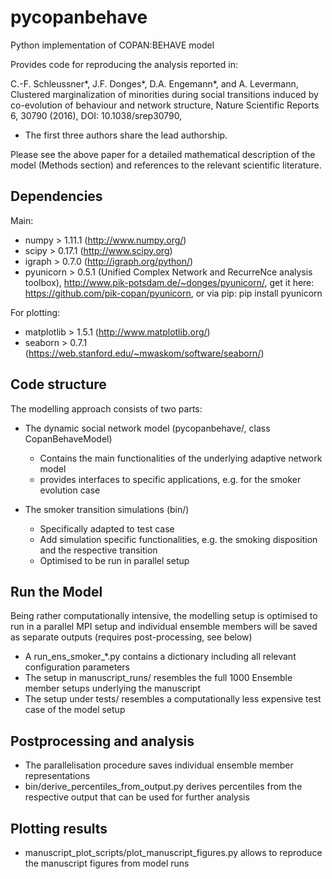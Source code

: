 # pycopanbehave
Python implementation of COPAN:BEHAVE model

Provides code for reproducing the analysis reported in:

C.-F. Schleussner*, J.F. Donges*, D.A. Engemann*, and A. Levermann,
Clustered marginalization of minorities during social transitions induced by co-evolution of behaviour and network structure,
Nature Scientific Reports 6, 30790 (2016),
DOI: 10.1038/srep30790,
* The first three authors share the lead authorship.

Please see the above paper for a detailed mathematical description of the model (Methods section) and references to the relevant scientific literature.

## Dependencies

Main:

- numpy > 1.11.1 (http://www.numpy.org/)
- scipy > 0.17.1 (http://www.scipy.org)
- igraph > 0.7.0 (http://igraph.org/python/)
- pyunicorn > 0.5.1 (Unified Complex Network and RecurreNce analysis toolbox),
  http://www.pik-potsdam.de/~donges/pyunicorn/,
  get it here: https://github.com/pik-copan/pyunicorn,
  or via pip: pip install pyunicorn

For plotting:

- matplotlib > 1.5.1 (http://www.matplotlib.org/)
- seaborn > 0.7.1 (https://web.stanford.edu/~mwaskom/software/seaborn/)

## Code structure

The modelling approach consists of two parts:

- The dynamic social network model (pycopanbehave/, class CopanBehaveModel)
    *  Contains the main functionalities of the underlying adaptive network model
    *  provides interfaces to specific applications, e.g. for the smoker evolution case

- The smoker transition simulations (bin/)
    *  Specifically adapted to test case
    *  Add simulation specific functionalities, e.g. the smoking disposition and the respective transition
    * Optimised to be run in parallel setup

## Run the Model
Being rather computationally intensive, the modelling setup is optimised to run in a parallel MPI setup and individual ensemble members will be saved as separate outputs (requires post-processing, see below)

- A run_ens_smoker_*.py contains a dictionary including all relevant configuration parameters
- The setup in manuscript_runs/ resembles the full 1000 Ensemble member setups underlying the manuscript
- The setup under tests/ resembles a computationally less expensive test case of the model setup

## Postprocessing and analysis
- The parallelisation procedure saves individual ensemble member representations
- bin/derive_percentiles_from_output.py derives percentiles from the respective output that can be used for further analysis

## Plotting results
- manuscript_plot_scripts/plot_manuscript_figures.py allows to reproduce the manuscript figures from model runs

